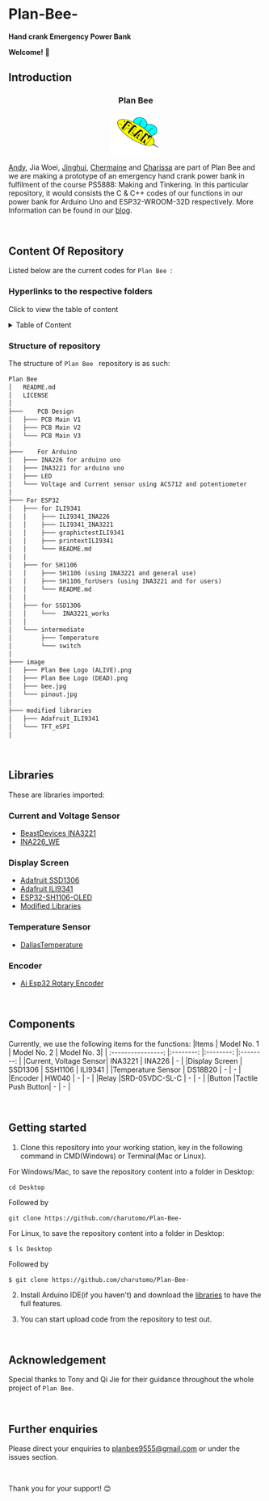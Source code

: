 # Plan-Bee-
**Hand crank Emergency Power Bank**


**Welcome!** :wave:


## Introduction
<h3 align="center">Plan Bee</h3>
<div align="center">
  <a href="https://github.com/charutomo/Plan-Bee-">
    <img src="image/bee.jpg" alt="bee" width="100" height="80">
  </a>
</div>

[Andy](https://github.com/Andypek921), Jia Woei, [Jinghui](https://github.com/jhlow5), 
[Chermaine](https://github.com/chermainegoh) and [Charissa](https://github.com/charutomo) 
are part of Plan Bee and we are making a prototype of an emergency hand crank power bank 
in fulfilment of the course PS5888: Making and Tinkering. In this particular repository, 
it would consists the C & C++ codes of our functions in our power bank
for Arduino Uno and ESP32-WROOM-32D respectively. More Information can be found in our [blog](https://blogs.ntu.edu.sg/ps5888-2022-g11/).

<br>

## Content Of Repository 
Listed below are the current codes for `Plan Bee `: 

### Hyperlinks to the respective folders
Click to view the table of content
<br>
<details>
	<summary>Table of Content</summary>

* [README.MD](https://github.com/charutomo/Plan-Bee-/blob/main/README.md)

* [License](https://github.com/charutomo/Plan-Bee-/blob/main/LICENSE)

* [Arduino Uno](https://github.com/charutomo/Plan-Bee-/blob/main/for%20Arduino)
	* [LED](https://github.com/charutomo/Plan-Bee-/blob/main/for%20Arduino/LED/LED.ino)

	* [Current, Voltage and Power Monitor](https://github.com/charutomo/Plan-Bee-/blob/main/for%20Arduino/INA3221_for_arduino_testing/INA3221_for_arduino_testing.ino)

* [ESP32-WROOM-32D](https://github.com/charutomo/Plan-Bee-/blob/main/for%20ESP32)
	* [for ILI9341](https://github.com/charutomo/Plan-Bee-/blob/main/for%20ESP32/for%20ILI9341)

	* [for SSH1106](https://github.com/charutomo/Plan-Bee-/blob/main/for%20ESP32/for%20SH1106/SH1106)
	
	* [for SSD1306](https://github.com/charutomo/Plan-Bee-/blob/main/for%20ESP32/for%20SSD1306/INA3221_works)

* [Modified Libraries](https://github.com/charutomo/Plan-Bee-/tree/main/modified%20libraries)
	* [Adafruit_ILI9341](https://github.com/charutomo/Plan-Bee-/tree/main/modified%20libraries/Adafruit_ILI9341)

	* [TFT_eSPI](https://github.com/charutomo/Plan-Bee-/tree/main/modified%20libraries/TFT_eSPI)


* [image](https://github.com/charutomo/Plan-Bee-/blob/main/image)


</details>

### Structure of repository

The structure of `Plan Bee ` repository is as such:

```
Plan Bee 
│	README.md
│	LICENSE
│
├───	PCB Design
│	├─── PCB Main V1
│	├─── PCB Main V2
│	└─── PCB Main V3
│
├───	For Arduino
│	├─── INA226 for arduino uno
│	├─── INA3221 for arduino uno
│	├─── LED
│	└─── Voltage and Current sensor using ACS712 and potentiometer
│
├─── For ESP32
│	├─── for ILI9341
│	│    ├─── ILI9341_INA226
│	│    ├─── ILI9341_INA3221
│	│    ├─── graphictestILI9341
│	│    ├─── printextILI9341
│	│    └─── README.md
│	│
│	├─── for SH1106
│	│    ├─── SH1106 (using INA3221 and general use)
│	│    ├─── SH1106_forUsers (using INA3221 and for users)
│	│    └─── README.md
│	│
│	├─── for SSD1306
│	│    └───  INA3221_works
│	│
│	└─── intermediate
│	     ├─── Temperature
│	     └─── switch
│
├─── image
│	├─── Plan Bee Logo (ALIVE).png
│	├─── Plan Bee Logo (DEAD).png
│	├─── bee.jpg
│	└─── pinout.jpg
│
├─── modified libraries
│	├─── Adafruit_ILI9341
│	└─── TFT_eSPI
│

```


<br>

## Libraries
These are libraries imported:

### Current and Voltage Sensor
* [BeastDevices INA3221](https://github.com/beast-devices/Arduino-INA3221)
* [INA226_WE](https://github.com/wollewald/INA226_WE)

### Display Screen
* [Adafruit SSD1306](https://github.com/adafruit/Adafruit_SSD1306)
* [Adafruit ILI9341](https://github.com/adafruit/Adafruit_ILI9341)
* [ESP32-SH1106-OLED](https://github.com/nhatuan84/esp32-sh1106-oled)
* [Modified Libraries](https://github.com/charutomo/Plan-Bee-/tree/main/modified%20libraries/)

### Temperature Sensor
* [DallasTemperature](https://github.com/vlast3k/Arduino-libraries/tree/master/DallasTemperature)

### Encoder
* [Ai Esp32 Rotary Encoder](https://github.com/igorantolic/ai-esp32-rotary-encoder)

<br>

## Components
Currently, we use the following items for the functions: 
|Items			| Model No. 1	| Model No. 2 | Model No. 3|
| :----------------:	|:--------:	 	|:--------:   |:--------:  |
|Current, Voltage Sensor| INA3221	 	| INA226	  | -		   |
|Display Screen		| SSD1306	 	| SSH1106	  | ILI9341	   |
|Temperature Sensor	| DS18B20	 	|	-	  |	-	   |
|Encoder			| HW040	 	|	-	  |	-	   |
|Relay			|SRD-05VDC-SL-C	| 	-	  |	-	   |
|Button			|Tactile Push Button|	-	  |	-	   |

<br>

## Getting started

1. Clone this repository into your working station, key in the following command in CMD(Windows) or Terminal(Mac or Linux). 


For Windows/Mac, to save the repository content into a folder in Desktop: 

```
cd Desktop
```

Followed by 

```
git clone https://github.com/charutomo/Plan-Bee-
```

For Linux, to save the repository content into a folder in Desktop: 

```
$ ls Desktop
```

Followed by 

```
$ git clone https://github.com/charutomo/Plan-Bee-
```

2. Install Arduino IDE(if you haven't) and download the [libraries](#libraries) to have the full features.


3. You can start upload code from the repository to test out.

<br>


## Acknowledgement
Special thanks to Tony and Qi Jie for their guidance throughout the whole project of `Plan Bee`.

<br>

## Further enquiries
Please direct your enquiries to planbee9555@gmail.com or under the issues section.

<br>

Thank you for your support! :blush: